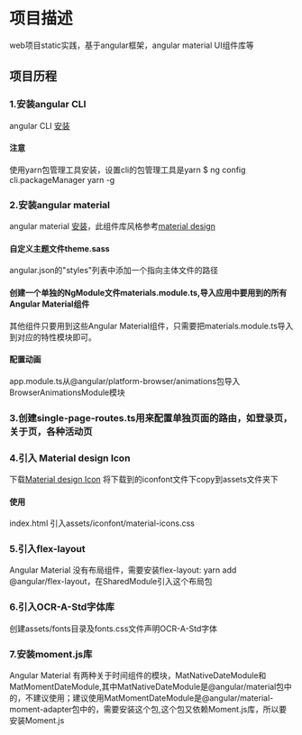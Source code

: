 # 项目描述
web项目static实践，基于angular框架，angular material UI组件库等
## 项目历程
### 1.安装angular CLI
angular CLI [安装](https://angular.cn/guide/setup-local)
#### 注意
使用yarn包管理工具安装，设置cli的包管理工具是yarn
$ ng config cli.packageManager yarn -g
### 2.安装angular material
angular material [安装](https://material.angular.cn/guide/getting-started)，此组件库风格参考[material design](https://md.maxoxo.design/)
#### 自定义主题文件theme.sass
angular.json的"styles"列表中添加一个指向主体文件的路径
#### 创建一个单独的NgModule文件materials.module.ts,导入应用中要用到的所有Angular Material组件
其他组件只要用到这些Angular Material组件，只需要把materials.module.ts导入到对应的特性模块即可。
#### 配置动画
app.module.ts从@angular/platform-browser/animations包导入BrowserAnimationsModule模块
### 3.创建single-page-routes.ts用来配置单独页面的路由，如登录页，关于页，各种活动页
### 4.引入 Material design Icon
下载[Material design Icon](https://github.com/google/material-design-icons/tree/master/iconfont)
将下载到的iconfont文件下copy到assets文件夹下
#### 使用
index.html 引入assets/iconfont/material-icons.css
### 5.引入flex-layout
Angular Material 没有布局组件，需要安装flex-layout: yarn add @angular/flex-layout，在SharedModule引入这个布局包
### 6.引入OCR-A-Std字体库
创建assets/fonts目录及fonts.css文件声明OCR-A-Std字体
### 7.安装moment.js库
Angular Material 有两种关于时间组件的模块，MatNativeDateModule和MatMomentDateModule,其中MatNativeDateModule是@angular/material包中的，不建议使用；建议使用MatMomentDateModule是@angular/material-moment-adapter包中的，需要安装这个包,这个包又依赖Moment.js库，所以要安装Moment.js

